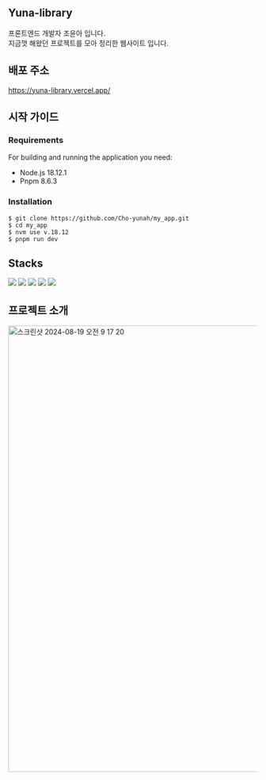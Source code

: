 ## Yuna-library
프론트엔드 개발자 조윤아 입니다. <br/>
지금껏 해왔던 프로젝트를 모아 정리한 웹사이트 입니다.

## 배포 주소
https://yuna-library.vercel.app/

## 시작 가이드
### Requirements
For building and running the application you need: 
- Node.js 18.12.1
- Pnpm 8.6.3
  

### Installation
```
$ git clone https://github.com/Cho-yunah/my_app.git
$ cd my_app
$ nvm use v.18.12
$ pnpm run dev
```

## Stacks
<div align=left >
  <img src="https://img.shields.io/badge/react-61DAFB?style=for-the-badge&logo=react&logoColor=black"> 
  <img src="https://img.shields.io/badge/typescript-3178C6?style=for-the-badge&logo=typescript&logoColor=black"> 
   <img src="https://img.shields.io/badge/vite-646CFF?style=for-the-badge&logo=vite&logoColor=white">
   <img src="https://img.shields.io/badge/firebase-FFCA28?style=for-the-badge&logo=firebase&logoColor=white">
  <img src="https://img.shields.io/badge/git-F05032?style=for-the-badge&logo=git&logoColor=white">
</div>

## 프로젝트 소개
<img width="900" alt="스크린샷 2024-08-19 오전 9 17 20" src="https://github.com/user-attachments/assets/a53fe7d3-abca-4f83-b217-a8e61b9888cd">

